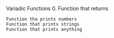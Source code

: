 

Variadic Functions
0. Function that returns

    Function tha prints numbers
    Function that prints strings
    Function that prints anything


